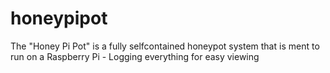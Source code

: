 # honeypipot
The "Honey Pi Pot" is a fully selfcontained honeypot system that is ment to run on a Raspberry Pi - Logging everything for easy viewing
